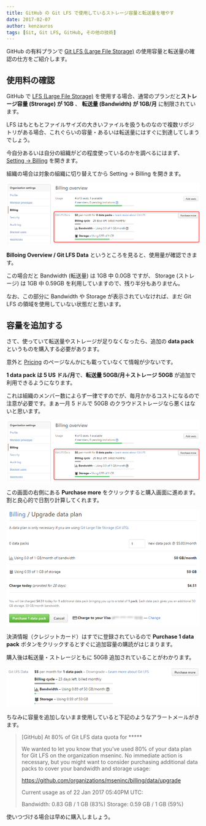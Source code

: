 ```yaml
---
title: GitHub の Git LFS で使用しているストレージ容量と転送量を増やす
date: 2017-02-07
author: kenzauros
tags: [Git, Git LFS, GitHub, その他の技術]
---
```


GitHub の有料プランで [Git LFS (Large File Storage)](https://git-lfs.github.com/) の使用容量と転送量の確認の仕方をご紹介します。

## 使用料の確認

GitHub で [LFS (Large File Storage)](https://git-lfs.github.com/) を使用する場合、通常のプランだと**ストレージ容量 (Strorage) が 1GB** 、 **転送量 (Bandwidth) が 1GB/月** に制限されています。

LFS はもともとファイルサイズの大きいファイルを扱うものなので複数リポジトリがある場合、これぐらいの容量・あるいは転送量にはすぐに到達してしまうでしょう。

今自分あるいは自分の組織がどの程度使っているのかを調べるにはまず、 [Setting → Billing](https://github.com/settings/billing) を開きます。 

組織の場合は対象の組織に切り替えてから Setting → Billing を開きます。

![](images/how-to-increase-git-lfs-data-capacity-1.png)

**Billoing Overview / Git LFS Data** というところを見ると、使用量が確認できます。

この場合だと Bandwidth (転送量) は 1GB 中 0.0GB ですが、 Storage (ストレージ) は 1GB 中 0.59GB を利用していますので、残り半分もありません。

なお、この部分に Bandwidth や Storage が表示されていなければ、まだ Git LFS の領域を使用していない状態だと思います。

## 容量を追加する

さて、使っていて転送量やストレージが足りなくなったら、追加の **data pack** というものを購入する必要があります。

意外と [Pricing](https://github.com/pricing) のページなんかにも載っていなくて情報が少ないです。

**1 data pack は 5 US ドル/月**で、**転送量 50GB/月＋ストレージ 50GB** が追加で利用できるようになります。

これは組織のメンバー数によらず一律ですのでが、毎月かかるコストになるので注意が必要です。まぁ一月 5 ドルで 50GB のクラウドストレージなら悪くはないと思います。

![](images/how-to-increase-git-lfs-data-capacity-1.png)

この画面の右側にある **Purchase more** をクリックすると購入画面に進めます。割と良心的で日割り計算してくれます。

![](images/how-to-increase-git-lfs-data-capacity-2.png)

決済情報（クレジットカード）はすでに登録されているので **Purchase 1 data pack** ボタンをクリックするとすぐに追加容量の購読がはじまります。

購入後は転送量・ストレージともに 50GB 追加されていることがわかります。

![](images/how-to-increase-git-lfs-data-capacity-3.png)

ちなみに容量を追加しないまま使用していると下記のようなアラートメールがきます。

>[GitHub] At 80% of Git LFS data quota for *****
>
>We wanted to let you know that you’ve used 80% of your data plan for Git LFS on the organization mseninc. No immediate action is necessary, but you might want to consider purchasing additional data packs to cover your bandwidth and storage usage:
>
>  https://github.com/organizations/mseninc/billing/data/upgrade
>
>Current usage as of 22 Jan 2017 05:40PM UTC:
>
>  Bandwidth: 0.83 GB / 1 GB (83%)
>  Storage: 0.59 GB / 1 GB (59%)

使いつづける場合は早めに購入しましょう。